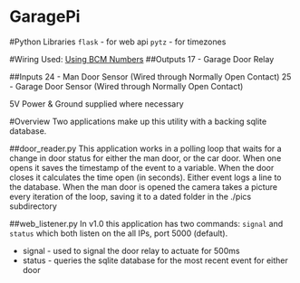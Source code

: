 GaragePi
=====

#Python Libraries
`flask` - for web api
`pytz` - for timezones

#Wiring Used: [Using BCM Numbers](http://www.raspberrypi-spy.co.uk/wp-content/uploads/2012/06/Raspberry-Pi-GPIO-Layout-Model-B-Plus-rotated-2700x900-1024x341.png)
##Outputs
17 - Garage Door Relay

##Inputs
24 - Man Door Sensor (Wired through Normally Open Contact)
25 - Garage Door Sensor (Wired through Normally Open Contact)

5V Power & Ground supplied where necessary

#Overview
Two applications make up this utility with a backing sqlite database.

##door_reader.py
This application works in a polling loop that waits for a change in door status for either the man door, or the car door. When one opens it saves the timestamp of the event to a variable. When the door closes it calculates the time open (in seconds). Either event logs a line to the database. When the man door is opened the camera takes a picture every iteration of the loop, saving it to a dated folder in the ./pics subdirectory

##web_listener.py
In v1.0 this application has two commands: `signal` and `status` which both listen on the all IPs, port 5000 (default).

* signal - used to signal the door relay to actuate for 500ms
* status - queries the sqlite database for the most recent event for either door